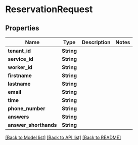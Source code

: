 # ReservationRequest

## Properties

Name | Type | Description | Notes
------------ | ------------- | ------------- | -------------
**tenant_id** | **String** |  | 
**service_id** | **String** |  | 
**worker_id** | **String** |  | 
**firstname** | **String** |  | 
**lastname** | **String** |  | 
**email** | **String** |  | 
**time** | **String** |  | 
**phone_number** | **String** |  | 
**answers** | **String** |  | 
**answer_shorthands** | **String** |  | 

[[Back to Model list]](../README.md#documentation-for-models) [[Back to API list]](../README.md#documentation-for-api-endpoints) [[Back to README]](../README.md)


